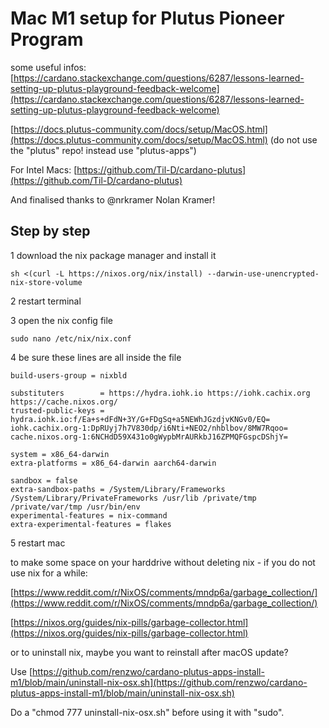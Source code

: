 # Mac M1 setup for Plutus Pioneer Program

some useful infos:
[https://cardano.stackexchange.com/questions/6287/lessons-learned-setting-up-plutus-playground-feedback-welcome](https://cardano.stackexchange.com/questions/6287/lessons-learned-setting-up-plutus-playground-feedback-welcome)

[https://docs.plutus-community.com/docs/setup/MacOS.html](https://docs.plutus-community.com/docs/setup/MacOS.html) (do not use the "plutus" repo! instead use "plutus-apps")

For Intel Macs: [https://github.com/Til-D/cardano-plutus](https://github.com/Til-D/cardano-plutus)

And finalised thanks to @nrkramer Nolan Kramer!

## Step by step

1 download the nix package manager and install it
```console
sh <(curl -L https://nixos.org/nix/install) --darwin-use-unencrypted-nix-store-volume
```
2 restart terminal

3 open the nix config file
```console
sudo nano /etc/nix/nix.conf
```
4 be sure these lines are all inside the file
```console
build-users-group = nixbld

substituters        = https://hydra.iohk.io https://iohk.cachix.org https://cache.nixos.org/
trusted-public-keys = hydra.iohk.io:f/Ea+s+dFdN+3Y/G+FDgSq+a5NEWhJGzdjvKNGv0/EQ= iohk.cachix.org-1:DpRUyj7h7V830dp/i6Nti+NEO2/nhblbov/8MW7Rqoo= cache.nixos.org-1:6NCHdD59X431o0gWypbMrAURkbJ16ZPMQFGspcDShjY=

system = x86_64-darwin
extra-platforms = x86_64-darwin aarch64-darwin

sandbox = false
extra-sandbox-paths = /System/Library/Frameworks /System/Library/PrivateFrameworks /usr/lib /private/tmp /private/var/tmp /usr/bin/env
experimental-features = nix-command
extra-experimental-features = flakes
```
5 restart mac

to make some space on your harddrive without deleting nix - if you do not use nix for a while:

[https://www.reddit.com/r/NixOS/comments/mndp6a/garbage_collection/](https://www.reddit.com/r/NixOS/comments/mndp6a/garbage_collection/)

[https://nixos.org/guides/nix-pills/garbage-collector.html](https://nixos.org/guides/nix-pills/garbage-collector.html)


or to uninstall nix, maybe you want to reinstall after macOS update?

Use [https://github.com/renzwo/cardano-plutus-apps-install-m1/blob/main/uninstall-nix-osx.sh](https://github.com/renzwo/cardano-plutus-apps-install-m1/blob/main/uninstall-nix-osx.sh)

Do a "chmod 777 uninstall-nix-osx.sh" before using it with "sudo".
